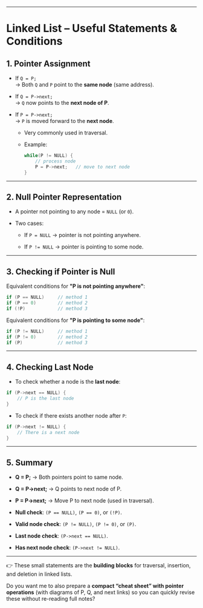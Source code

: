 
---

# **Linked List – Useful Statements & Conditions**

## 1. **Pointer Assignment**

- If `Q = P;`  
    → Both `Q` and `P` point to the **same node** (same address).
    
- If `Q = P->next;`  
    → `Q` now points to the **next node of P**.
    
- If `P = P->next;`  
    → `P` is moved forward to the **next node**.
    
    - Very commonly used in traversal.
        
    - Example:
        
        ```cpp
        while(P != NULL) {
            // process node
            P = P->next;   // move to next node
        }
        ```
        

---

## 2. **Null Pointer Representation**

- A pointer not pointing to any node = `NULL` (or `0`).
    
- Two cases:
    
    - If `P = NULL` → pointer is not pointing anywhere.
        
    - If `P != NULL` → pointer is pointing to some node.
        

---

## 3. **Checking if Pointer is Null**

Equivalent conditions for **"P is not pointing anywhere"**:

```cpp
if (P == NULL)     // method 1
if (P == 0)        // method 2
if (!P)            // method 3
```

Equivalent conditions for **"P is pointing to some node"**:

```cpp
if (P != NULL)     // method 1
if (P != 0)        // method 2
if (P)             // method 3
```

---

## 4. **Checking Last Node**

- To check whether a node is the **last node**:
    

```cpp
if (P->next == NULL) {
    // P is the last node
}
```

- To check if there exists another node after `P`:
    

```cpp
if (P->next != NULL) {
    // There is a next node
}
```

---

## 5. **Summary**

- **Q = P;** → Both pointers point to same node.
    
- **Q = P->next;** → Q points to next node of P.
    
- **P = P->next;** → Move P to next node (used in traversal).
    
- **Null check**: `(P == NULL)`, `(P == 0)`, or `(!P)`.
    
- **Valid node check**: `(P != NULL)`, `(P != 0)`, or `(P)`.
    
- **Last node check**: `(P->next == NULL)`.
    
- **Has next node check**: `(P->next != NULL)`.
    

---

👉 These small statements are the **building blocks** for traversal, insertion, and deletion in linked lists.

Do you want me to also prepare a **compact “cheat sheet” with pointer operations** (with diagrams of P, Q, and next links) so you can quickly revise these without re-reading full notes?